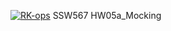 [![RK-ops](https://circleci.com/gh/RK-ops/HW05a_Mocking.svg?style=svg)](https://app.circleci.com/pipelines/github/RK-ops/HW05a_Mocking?branch=main&filter=all)
SSW567 HW05a_Mocking
